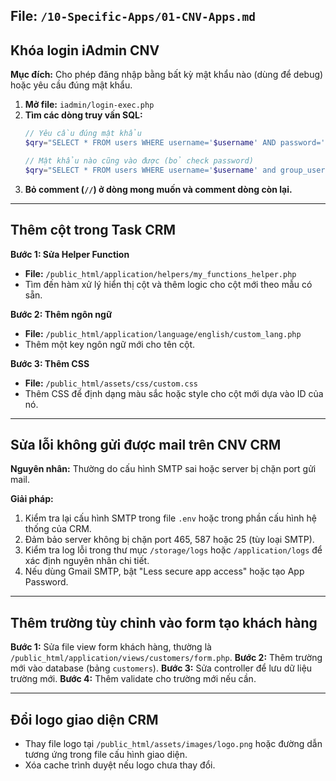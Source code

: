 ## File: `/10-Specific-Apps/01-CNV-Apps.md`

## Khóa login iAdmin CNV

**Mục đích:** Cho phép đăng nhập bằng bất kỳ mật khẩu nào (dùng để debug) hoặc yêu cầu đúng mật khẩu.

1.  **Mở file:** `iadmin/login-exec.php`
2.  **Tìm các dòng truy vấn SQL:**
    ```php
    // Yêu cầu đúng mật khẩu
    $qry="SELECT * FROM users WHERE username='$username' AND password='".$password."' and group_user!=0";

    // Mật khẩu nào cũng vào được (bỏ check password)
    $qry="SELECT * FROM users WHERE username='$username' and group_user!=0";
    ```
3.  **Bỏ comment (`//`) ở dòng mong muốn và comment dòng còn lại.**

---

## Thêm cột trong Task CRM

**Bước 1: Sửa Helper Function**
-   **File:** `/public_html/application/helpers/my_functions_helper.php`
-   Tìm đến hàm xử lý hiển thị cột và thêm logic cho cột mới theo mẫu có sẵn.

**Bước 2: Thêm ngôn ngữ**
-   **File:** `/public_html/application/language/english/custom_lang.php`
-   Thêm một key ngôn ngữ mới cho tên cột.

**Bước 3: Thêm CSS**
-   **File:** `/public_html/assets/css/custom.css`
-   Thêm CSS để định dạng màu sắc hoặc style cho cột mới dựa vào ID của nó.

---

## Sửa lỗi không gửi được mail trên CNV CRM

**Nguyên nhân:** Thường do cấu hình SMTP sai hoặc server bị chặn port gửi mail.

**Giải pháp:**
1. Kiểm tra lại cấu hình SMTP trong file `.env` hoặc trong phần cấu hình hệ thống của CRM.
2. Đảm bảo server không bị chặn port 465, 587 hoặc 25 (tùy loại SMTP).
3. Kiểm tra log lỗi trong thư mục `/storage/logs` hoặc `/application/logs` để xác định nguyên nhân chi tiết.
4. Nếu dùng Gmail SMTP, bật "Less secure app access" hoặc tạo App Password.

---

## Thêm trường tùy chỉnh vào form tạo khách hàng

**Bước 1:** Sửa file view form khách hàng, thường là `/public_html/application/views/customers/form.php`.
**Bước 2:** Thêm trường mới vào database (bảng `customers`).
**Bước 3:** Sửa controller để lưu dữ liệu trường mới.
**Bước 4:** Thêm validate cho trường mới nếu cần.

---

## Đổi logo giao diện CRM

- Thay file logo tại `/public_html/assets/images/logo.png` hoặc đường dẫn tương ứng trong file cấu hình giao diện.
- Xóa cache trình duyệt nếu logo chưa thay đổi.
